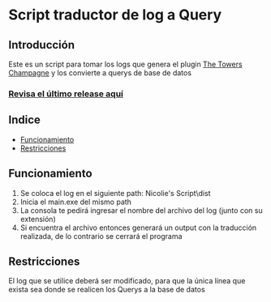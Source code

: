 # Script traductor de log a Query
## Introducción
Este es un script para tomar los logs que genera el plugin [The Towers Champagne](https://github.com/katanya04/The-Towers) y los convierte a querys de base de datos

### [Revisa el último release aquí](https://github.com/nicoliee/Nicolie-MariaDB-Script/releases)

## Indice
* [Funcionamiento](#funcionamiento)
* [Restricciones](#restricciones)
## Funcionamiento
1. Se coloca el log en el siguiente path: Nicolie's Script\dist
2. Inicia el main.exe del mismo path 
2. La consola te pedirá ingresar el nombre del archivo del log (junto con su extensión)
3. Si encuentra el archivo entonces generará un output con la traducción realizada, de lo contrario se cerrará el programa
## Restricciones
El log que se utilice deberá ser modificado, para que la única línea que exista sea donde se realicen los Querys a la base de datos